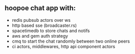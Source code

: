 


## hoopoe chat app with:

- redis pubsub actors over ws
- http based sse (broadcaster.rs)
- spacetimedb to store chats and notifs
- aws and gem auth strategy
- cmq to start the chat randomly between two online peers
- ci actors, middlewares, http api component actors